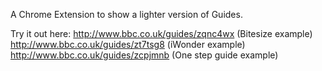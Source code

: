 A Chrome Extension to show a lighter version of Guides.

Try it out here: 
http://www.bbc.co.uk/guides/zqnc4wx (Bitesize example)
http://www.bbc.co.uk/guides/zt7tsg8 (iWonder example)
http://www.bbc.co.uk/guides/zcpjmnb (One step guide example)
